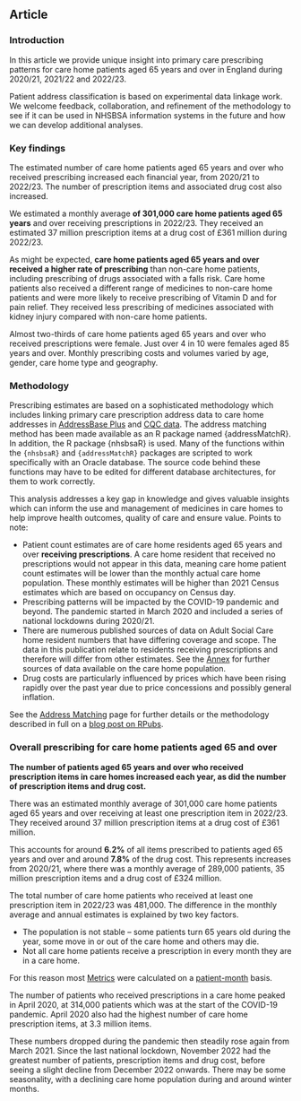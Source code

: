 ## Article

### Introduction

In this article we provide unique insight into primary care prescribing patterns for care home patients aged 65 years and over in England during 2020/21, 2021/22 and 2022/23.

Patient address classification is based on experimental data linkage work. We welcome feedback, collaboration, and refinement of the methodology to see if it can be used in NHSBSA information systems in the future and how we can develop additional analyses.

### Key findings

The estimated number of care home patients aged 65 years and over who received prescribing increased each financial year, from 2020/21 to 2022/23. The number of prescription items and associated drug cost also increased.

We estimated a monthly average __of 301,000 care home patients aged 65 years__ and over receiving prescriptions in 2022/23. They received an estimated 37 million prescription items at a drug cost of £361 million during 2022/23.

As might be expected, __care home patients aged 65 years and over received a higher rate of prescribing__ than non-care home patients, including prescribing of drugs associated with a falls risk. Care home patients also received a different range of medicines to non-care home patients and were more likely to receive prescribing of Vitamin D and for pain relief. They received less prescribing of medicines associated with kidney injury compared with non-care home patients.

Almost two-thirds of care home patients aged 65 years and over who received prescriptions were female. Just over 4 in 10 were females aged 85 years and over. Monthly prescribing costs and volumes varied by age, gender, care home type and geography.

### Methodology

Prescribing estimates are based on a sophisticated methodology which includes linking primary care prescription address data to care home addresses in [AddressBase Plus](https://www.ordnancesurvey.co.uk/business-government/products/addressbase) and [CQC data](https://anypoint.mulesoft.com/exchange/portals/care-quality-commission-5/4d36bd23-127d-4acf-8903-ba292ea615d4/cqc-syndication-1/). The address matching method has been made available as an R package named {addressMatchR}. In addition, the R package {nhsbsaR} is used. Many of the functions within the ````{nhsbsaR}```` and ````{addressMatchR}```` packages are scripted to work specifically with an Oracle database. The source code behind these functions may have to be edited for different database architectures, for them to work correctly.

This analysis addresses a key gap in knowledge and gives valuable insights which can inform the use and management of medicines in care homes to help improve health outcomes, quality of care and ensure value. Points to note:

- Patient count estimates are of care home residents aged 65 years and over __receiving prescriptions__. A care home resident that received no prescriptions would not appear in this data, meaning care home patient count estimates will be lower than the monthly actual care home population. These monthly estimates will be higher than 2021 Census estimates which are based on occupancy on Census day.
- Prescribing patterns will be impacted by the COVID-19 pandemic and beyond. The pandemic started in March 2020 and included a series of national lockdowns during 2020/21.
- There are numerous published sources of data on Adult Social Care home resident numbers that have differing coverage and scope. The data in this publication relate to residents receiving prescriptions and therefore will differ from other estimates. See the [Annex](http://127.0.0.1/Annex#) for further sources of data available on the care home population.
- Drug costs are particularly influenced by prices which have been rising rapidly over the past year due to price concessions and possibly general inflation.

See the [Address Matching](http://127.0.0.1/Address_Matching#) page for further details or the methodology described in full on a [blog post on RPubs](https://rpubs.com/nhsbsa-data-analytics/methodology).

### Overall prescribing for care home patients aged 65 and over

__The number of patients aged 65 years and over who received prescription items in care homes increased each year, as did the number of prescription items and drug cost.__

There was an estimated monthly average of 301,000 care home patients aged 65 years and over receiving at least one prescription item in 2022/23. They received around 37 million prescription items at a drug cost of £361 million.

This accounts for around __6.2%__ of all items prescribed to patients aged 65 years and over and around __7.8%__ of the drug cost. This represents increases from 2020/21, where there was a monthly average of 289,000 patients, 35 million prescription items and a drug cost of £324 million.

The total number of care home patients who received at least one prescription item in 2022/23 was 481,000. The difference in the monthly average and annual estimates is explained by two key factors.

- The population is not stable – some patients turn 65 years old during the year, some move in or out of the care home and others may die.
- Not all care home patients receive a prescription in every month they are in a care home.

For this reason most [Metrics](http://127.0.0.1/Metrics#prescribing-metrics) were calculated on a [patient-month](http://127.0.0.1/Metrics#prescribing-per-patient-month-ppm) basis.

The number of patients who received prescriptions in a care home peaked in April 2020, at 314,000 patients which was at the start of the COVID-19 pandemic. April 2020 also had the highest number of care home prescription items, at 3.3 million items.

These numbers dropped during the pandemic then steadily rose again from March 2021. Since the last national lockdown, November 2022 had the greatest number of patients, prescription items and drug cost, before seeing a slight decline from December 2022 onwards. There may be some seasonality, with a declining care home population during and around winter months.
